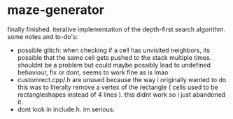 # maze-generator
finally finished.
iterative implementation of the depth-first search algorithm.
some notes and to-do's:
 - possible glitch: when checking if a cell has unvisited neighbors, its possible that the same cell gets pushed to the stack multiple times. shouldnt be a problem but   could maybe possibly lead to undefined behaviour, fix or dont, seems to work fine as is lmao
 - customrect.cpp/.h are unused because the way i originally wanted to do this was to literally remove a vertex of the rectangle ( cells used to be rectangleshapes instead of 4 lines ). this didnt work so i just abandoned it.
 - dont look in include.h. im serious. 
